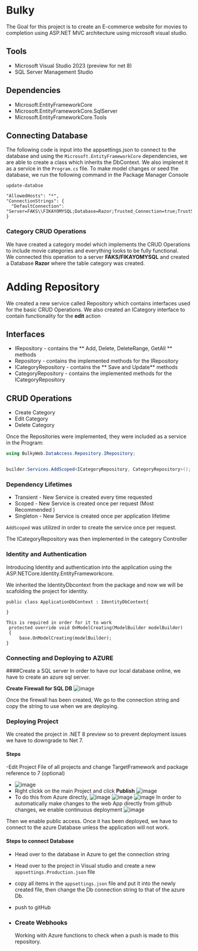 
# Bulky
The Goal for this project is to create an E-commerce website for movies to completion using ASP.NET MVC architecture using microsoft visual studio.

## Tools 
- Microsoft Visual Studio 2023 (preview for net 8)
- SQL Server Management Studio
  
## Dependencies
 - Microsoft.EntityFrameworkCore
 - Microsoft.EntityFrameworkCore.SqlServer
 - Microsoft.EntityFrameworkCore.Tools
   
## Connecting Database
The following code is input into the appsettings.json to connect to the database and using the `Microsoft.EntityFrameworkCore` dependencies, we are able to create a class which inherits the DbContext. We also implenet it as a service in the `Program.cs` file.
To make model changes or seed the database, we run the following command in the Package Manager Console

```
update-databse
```

```
"AllowedHosts": "*",
"ConnectionStrings": {
  "DefaultConnection": "Server=FAKS\\FIKAYOMYSQL;Database=Razor;Trusted_Connection=true;TrustServerCertificate=True"
}
```


### Category CRUD Operations

We have created a category model which implements the CRUD Operations to include movie categories and everything looks to be fully functional.  
We connected this operation to a server **FAKS/FIKAYOMYSQL** and created a Database **Razor** where the table category was created. 

# Adding Repository
We created a new service called Repository which contains interfaces used for the basic CRUD Operations. We also created an ICategory interface to contain functionality for the **edit** action

## Interfaces
- IRepository - contains the ** Add, Delete, DeleteRange, GetAll ** methods
- Repository - contains the implemented methods for the IRepository
- ICategoryRepository - contains the ** Save and Update** methods
- CategoryRepository  - contains the implemented methods for the ICategoryRepository

## CRUD Operations
- Create Category
- Edit Category
- Delete Category

Once the Repositories were implemented, they were included as a service in the Program:
```c#
using BulkyWeb.DataAccess.Repository.IRepository;


builder.Services.AddScoped<ICategoryRepository, CategoryRepository>();
```
### Dependency Lifetimes
- Transient - New Service is created every time requested
- Scoped - New Service is created once per request (Most Recommended )
- Singleton - New Service is created once per application lifetime
  
`AddScoped` was utilized in order to create the service once per request. 

The ICategoryRepository was then implemented in the category Controller


### Identity and Authentication
Introducing Identity and authentication into the application using the ASP.NETCore.Identity.EntityFrameworkcore.

We inherited the IdentityDbcontext from the package and now we will be scafolding the project for identity.
```
public class ApplicationDbContext : IdentityDbContext{

}

This is required in order for it to work
 protected override void OnModelCreating(ModelBuilder modelBuilder)
 {
     base.OnModelCreating(modelBuilder);
}
```


### Connecting and Deploying to AZURE

####Create a SQL server
In order to have our local database online, we have to create an azure sql server.

**Create Firewall for SQL DB**
![image](https://github.com/fikay/Bulky/assets/32597117/8d79c474-a882-464d-8dcc-e2ff63c68819)

Once the firewall has been created, We go to the connection string and copy the string to use when we are deploying.

### Deploying  Project
We created the project in .NET 8 preview so to prevent deployment issues we have to downgrade to Net 7.

#### Steps
-Edit Project File of all projects and change TargetFramework and package reference to 7 (optional)
- ![image](https://github.com/fikay/Bulky/assets/32597117/d7737a31-1677-4df0-ae00-33bb470e14a5)
- Right clickk on the main Project and click **Publish** ![image](https://github.com/fikay/Bulky/assets/32597117/cad8d15e-c48f-47e2-8c94-11586b8d762d)
- To do this from Azure directly, 
![image](https://github.com/fikay/Bulky/assets/32597117/0a3976de-e3ea-41d1-9a28-a0ea8d6c6278)
![image](https://github.com/fikay/Bulky/assets/32597117/fb4cebf1-a45a-42dd-b973-3015b57189fc)
![image](https://github.com/fikay/Bulky/assets/32597117/9344c38f-572e-40ba-bd4c-2eb3809873d9)
In order to automatically make changes to the web App directly from github changes, we enable continuous deployment
![image](https://github.com/fikay/Bulky/assets/32597117/04889af8-8460-4dec-88ef-c8d66c447ebc)

Then we enable public access. Once it has been deployed, we have to connect to the azure Database unless the application will not work.

#### Steps to connect Database
- Head over to the database in Azure to get the connection string
- Head over to the project in Visual studio and create a new `appsettings.Production.json` file
- copy all items in the `appsettings.json` file and put it into the newly created file, then change the Db connection string to that of the azure Db.
- push to gitHub

- ### Create Webhooks

  Working with Azure functions to check when a push is made to this repository. 





